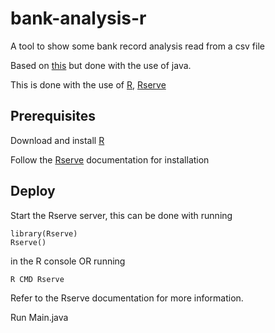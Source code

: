 # bank-analysis-r

A tool to show some bank record analysis read from a csv file<br/>

Based on <a href="https://benjaminlmoore.wordpress.com/2014/01/04/analyse-your-bank-statements-using-r/">this</a> but done with the use of java.

This is done with the use of <a href="https://cran.r-project.org/">R</a>, <a href="https://www.rforge.net/Rserve/doc.html">Rserve</a>

<h2>Prerequisites</h2>

<p>Download and install <a href="https://cran.r-project.org/bin/">R</a></p>

<p>Follow the <a href="https://www.rforge.net/Rserve/doc.html">Rserve</a> documentation for installation</p>

<h2>Deploy</h2>

Start the Rserve server, this can be done with running <br/>
```
library(Rserve)
Rserve()
```
in the R console OR running<br/>
```
R CMD Rserve
```
Refer to the Rserve documentation for more information.

Run Main.java